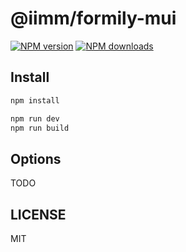 # @iimm/formily-mui

[![NPM version](https://img.shields.io/npm/v/@iimm/formily-mui.svg?style=flat)](https://npmjs.org/package/@iimm/formily-mui)
[![NPM downloads](http://img.shields.io/npm/dm/@iimm/formily-mui.svg?style=flat)](https://npmjs.org/package/@iimm/formily-mui)

## Install

```bash
npm install
```

```bash
npm run dev
npm run build
```

## Options

TODO

## LICENSE

MIT
